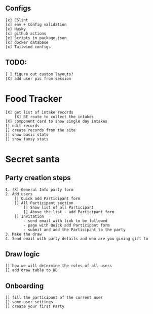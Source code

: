 ## Configs

    [x] ESlint
    [x] env + Config validation
    [x] Husky
    [x] github actions
    [x] Scripts in package.json
    [x] docker database
    [x] Tailwind configs

## TODO:

    [ ] figure out custom layouts?
    [X] add user pic from session

# Food Tracker

    [X] get list of intake records
        [X] BE route to collect the intakes
    [X] component card to show single day intakes
    [] edit records
    [] create records from the site
    [] show basic stats
    [] show fansy stats

# Secret santa

## Party creation steps

    1. [X] General Info party form
    2. Add users
        [] Quick add Participant form
        [] All Participant section
            [] Show list of all Participant
            [] Above the list - add Participant form
        [] Invitation
            - send email with link to be followed
            - page with Quick add Participant form
            - submit and add the Participant to the party
    3. Make the draw
    4. Send email with party details and who are you giving gift to

## Draw logic

    [] how we will determine the roles of all users
    [] add draw table to DB

## Onboarding

    [] fill the participant of the current user
    [] some user settings
    [] create your first Party
